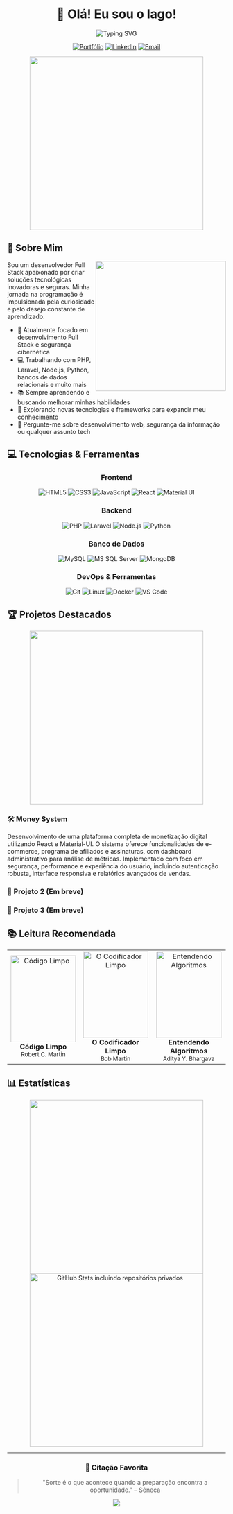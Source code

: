 <div align="center">

# 👋 Olá! Eu sou o Iago!

<img src="https://readme-typing-svg.herokuapp.com/?font=Fira+Code&size=24&duration=4000&pause=1000&color=2E7D32&center=true&vCenter=true&width=435&lines=Desenvolvedor+Full+Stack;Entusiasta+de+Segurança;Apaixonado+por+Tecnologia" alt="Typing SVG" />

[![Portfólio](https://img.shields.io/badge/Portfólio-iagofranca.com-2E7D32?style=for-the-badge&logo=safari&logoColor=white)](https://iagofranca.com)
[![LinkedIn](https://img.shields.io/badge/LinkedIn-iagofranca-0A66C2?style=for-the-badge&logo=linkedin&logoColor=white)](https://linkedin.com/in/iagofranca)
[![Email](https://img.shields.io/badge/Email-iagofranca150@gmail.com-EA4335?style=for-the-badge&logo=gmail&logoColor=white)](mailto:iagofranca150@gmail.com)

</div>

<div align="center">
  <img src="https://github-readme-stats.vercel.app/api?username=IagoFrancaZ&show_icons=true&theme=github_dark&hide=contribs&border_color=2E7D32&icon_color=2E7D32&title_color=2E7D32&count_private=true" width="400px" />
</div>

## 🚀 Sobre Mim

<img align="right" src="https://raw.githubusercontent.com/abhisheknaiidu/abhisheknaiidu/master/code.gif" width="300" />

Sou um desenvolvedor Full Stack apaixonado por criar soluções tecnológicas inovadoras e seguras. Minha jornada na programação é impulsionada pela curiosidade e pelo desejo constante de aprendizado.

- 🔭 Atualmente focado em desenvolvimento Full Stack e segurança cibernética
- 💻 Trabalhando com PHP, Laravel, Node.js, Python, bancos de dados relacionais e muito mais
- 📚 Sempre aprendendo e buscando melhorar minhas habilidades
- 🌱 Explorando novas tecnologias e frameworks para expandir meu conhecimento
- 💬 Pergunte-me sobre desenvolvimento web, segurança da informação ou qualquer assunto tech

## 💻 Tecnologias & Ferramentas

<div align="center">

### Frontend

![HTML5](https://img.shields.io/badge/HTML5-E34F26?style=for-the-badge&logo=html5&logoColor=white)
![CSS3](https://img.shields.io/badge/CSS3-1572B6?style=for-the-badge&logo=css3&logoColor=white)
![JavaScript](https://img.shields.io/badge/JavaScript-F7DF1E?style=for-the-badge&logo=javascript&logoColor=black)
![React](https://img.shields.io/badge/React-61DAFB?style=for-the-badge&logo=react&logoColor=black)
![Material UI](https://img.shields.io/badge/Material_UI-0081CB?style=for-the-badge&logo=material-ui&logoColor=white)

### Backend

![PHP](https://img.shields.io/badge/PHP-777BB4?style=for-the-badge&logo=php&logoColor=white)
![Laravel](https://img.shields.io/badge/Laravel-FF2D20?style=for-the-badge&logo=laravel&logoColor=white)
![Node.js](https://img.shields.io/badge/Node.js-43853D?style=for-the-badge&logo=node.js&logoColor=white)
![Python](https://img.shields.io/badge/Python-14354C?style=for-the-badge&logo=python&logoColor=white)

### Banco de Dados

![MySQL](https://img.shields.io/badge/MySQL-005C84?style=for-the-badge&logo=mysql&logoColor=white)
![MS SQL Server](https://img.shields.io/badge/Microsoft_SQL_Server-CC2927?style=for-the-badge&logo=microsoft-sql-server&logoColor=white)
![MongoDB](https://img.shields.io/badge/MongoDB-4EA94B?style=for-the-badge&logo=mongodb&logoColor=white)

### DevOps & Ferramentas

![Git](https://img.shields.io/badge/Git-F05032?style=for-the-badge&logo=git&logoColor=white)
![Linux](https://img.shields.io/badge/Linux-FCC624?style=for-the-badge&logo=linux&logoColor=black)
![Docker](https://img.shields.io/badge/Docker-2496ED?style=for-the-badge&logo=docker&logoColor=white)
![VS Code](https://img.shields.io/badge/VS_Code-007ACC?style=for-the-badge&logo=visual-studio-code&logoColor=white)

</div>

## 🏆 Projetos Destacados

<div align="center">

<a href="https://github.com/IagoFrancaZ/money-system">
  <img src="https://github-readme-stats.vercel.app/api/pin/?username=IagoFrancaZ&repo=money-system&theme=github_dark&border_color=2E7D32&icon_color=2E7D32&title_color=2E7D32" width="400" />
</a>

</div>

### 🛠️ Money System

Desenvolvimento de uma plataforma completa de monetização digital utilizando React e Material-UI. O sistema oferece funcionalidades de e-commerce, programa de afiliados e assinaturas, com dashboard administrativo para análise de métricas. Implementado com foco em segurança, performance e experiência do usuário, incluindo autenticação robusta, interface responsiva e relatórios avançados de vendas.

### 🔐 Projeto 2 (Em breve)

### 🚀 Projeto 3 (Em breve)

## 📚 Leitura Recomendada

<div align="center">
<table>
  <tr>
    <td align="center">
      <div style="width: 150px; height: 200px; overflow: hidden;">
        <img src="https://m.media-amazon.com/images/I/41xShlnTZTL._SX376_BO1,204,203,200_.jpg" 
             width="150" height="200" style="object-fit: cover;" alt="Código Limpo"/>
      </div>
      <b>Código Limpo</b><br />
      <sub>Robert C. Martin</sub>
    </td>
    <td align="center">
      <div style="width: 150px; height: 200px; overflow: hidden;">
        <img src="https://m.media-amazon.com/images/I/91lBONZ4tAL._AC_UF1000,1000_QL80_.jpg" 
             width="150" height="200" style="object-fit: cover;" alt="O Codificador Limpo"/>
      </div>
      <b>O Codificador Limpo</b><br />
      <sub>Bob Martin</sub>
    </td>
    <td align="center">
      <div style="width: 150px; height: 200px; overflow: hidden;">
        <img src="https://m.media-amazon.com/images/I/71Vkg7GfPFL.jpg" 
             width="150" height="200" style="object-fit: cover;" alt="Entendendo Algoritmos"/>
      </div>
      <b>Entendendo Algoritmos</b><br />
      <sub>Aditya Y. Bhargava</sub>
    </td>
  </tr>
</table>
</div>

## 📊 Estatísticas

<div align="center">
  <img src="https://github-readme-stats.vercel.app/api?username=IagoFrancaZ&show_icons=true&theme=github_dark&hide=contribs&border_color=2E7D32&icon_color=2E7D32&title_color=2E7D32&count_private=true" width="400px" />
  
  <img src="https://git-hub-stats-token.vercel.app/api" alt="GitHub Stats incluindo repositórios privados" width="400px" />
</div>

---

<div align="center">

### 💬 Citação Favorita

<blockquote>
"Sorte é o que acontece quando a preparação encontra a oportunidade." – Sêneca
</blockquote>

<img src="https://komarev.com/ghpvc/?username=IagoFrancaZ&color=2E7D32&style=for-the-badge" />

</div>
